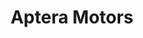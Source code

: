 ---
facebook: https://facebook.com/ApteraMotors3.0
instagram: https://instagram.com/aptera_motors
linkedin: https://linkedin.com/company/apteramotors
logohandle: apteraus
sort: aptera
title: Aptera Motors
twitter: https://x.com/aptera_motors
website: https://aptera.us/
youtube: https://youtube.com/channel/UCymAe0Jy9qd7ESSQISq3Wow/featured
---